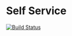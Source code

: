 # Self Service
[![Build Status](https://dev.azure.com/felipepsena/tecweb-selfservice/_apis/build/status/felipesena.tecweb-selfservice)](https://dev.azure.com/felipepsena/tecweb-selfservice/_build/latest?definitionId=1)
